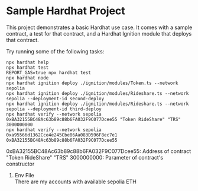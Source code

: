# Sample Hardhat Project

This project demonstrates a basic Hardhat use case. It comes with a sample contract, a test for that contract, and a Hardhat Ignition module that deploys that contract.

Try running some of the following tasks:

```shell
npx hardhat help
npx hardhat test
REPORT_GAS=true npx hardhat test
npx hardhat node
npx hardhat ignition deploy ./ignition/modules/Token.ts --network sepolia
npx hardhat ignition deploy ./ignition/modules/Rideshare.ts --network sepolia --deployment-id second-deploy
npx hardhat ignition deploy ./ignition/modules/Rideshare.ts --network sepolia --deployment-id third-deploy
npx hardhat verify --network sepolia 0xBA32155BC48Ac63b89c88b6FA032F9C077Dcee55 "Token RideShare" "TRS" 3000000000
npx hardhat verify --network sepolia 0xa95566d1362Cce4e245Cbe86Aa083D596F8ec7e1 0xBA32155BC48Ac63b89c88b6FA032F9C077Dcee55
```

0xBA32155BC48Ac63b89c88b6FA032F9C077Dcee55: Address of contract <br>
"Token RideShare" "TRS" 3000000000: Parameter of contract's constructor

1. Env File <br>
There are my accounts with available sepolia ETH 